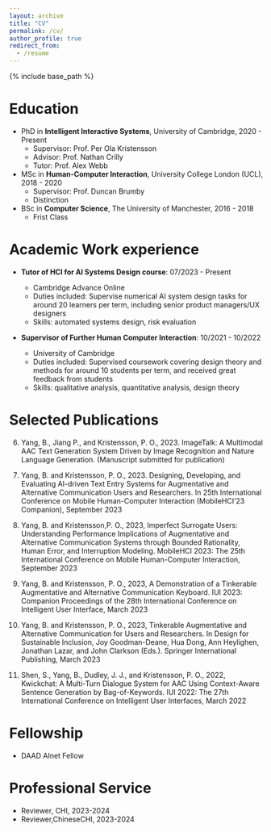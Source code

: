 ```yaml
---
layout: archive
title: "CV"
permalink: /cv/
author_profile: true
redirect_from:
  - /resume
---
```


{% include base_path %}

Education
======
* PhD in **Intelligent Interactive Systems**, University of Cambridge, 2020 - Present
  * Supervisor: Prof. Per Ola Kristensson
  * Advisor: Prof. Nathan Crilly
  * Tutor: Prof. Alex Webb
* MSc in **Human-Computer Interaction**, University College London (UCL), 2018 - 2020
  * Supervisor: Prof. Duncan Brumby
  * Distinction
* BSc in **Computer Science**, The University of Manchester, 2016 - 2018
  * Frist Class


Academic Work experience
======
* **Tutor of HCI for AI Systems Design course**: 07/2023 - Present
  * Cambridge Advance Online
  * Duties included: Supervise numerical AI system design tasks for around 20 learners per term, including senior product managers/UX designers
  * Skills: automated systems design, risk evaluation

* **Supervisor of Further Human Computer Interaction**: 10/2021 - 10/2022
  * University of Cambridge
  * Duties included: Supervised coursework covering design theory and methods for around 10 students per term, and received great feedback from students
  * Skills: qualitative analysis, quantitative analysis, design theory
  

Selected Publications
======
 
6. Yang, B., Jiang P., and Kristensson, P. O., 2023. ImageTalk: A Multimodal AAC Text Generation System Driven by Image Recognition and Nature Language Generation. (Manuscript submitted for publication)

5. Yang, B. and Kristensson, P. O., 2023. Designing, Developing, and Evaluating AI-driven Text Entry Systems for Augmentative and Alternative Communication Users and Researchers. In 25th International Conference on Mobile Human-Computer Interaction (MobileHCI’23 Companion), September 2023

4. Yang, B. and Kristensson,P. O., 2023, Imperfect Surrogate Users: Understanding Performance Implications of Augmentative and Alternative Communication Systems through Bounded Rationality, Human Error, and Interruption Modeling. MobileHCI 2023: The 25th International Conference on Mobile Human-Computer Interaction, September 2023

3. Yang, B. and Kristensson, P. O., 2023, A Demonstration of a Tinkerable Augmentative and Alternative Communication Keyboard. IUI 2023: Companion Proceedings of the 28th International Conference on Intelligent User Interface, March 2023

2. Yang, B. and Kristensson, P. O., 2023, Tinkerable Augmentative and Alternative Communication for Users and Researchers. In Design for Sustainable Inclusion, Joy Goodman-Deane, Hua Dong, Ann Heylighen, Jonathan Lazar, and John Clarkson (Eds.). Springer International Publishing, March 2023

1. Shen, S., Yang, B., Dudley, J. J., and Kristensson, P. O., 2022, Kwickchat: A Multi-Turn Dialogue System for AAC Using Context-Aware Sentence Generation by Bag-of-Keywords. IUI 2022: The 27th International Conference on Intelligent User Interfaces, March 2022


Fellowship
======
* DAAD AInet Fellow

Professional Service
======
* Reviewer, CHI, 2023-2024
* Reviewer,ChineseCHI, 2023-2024
